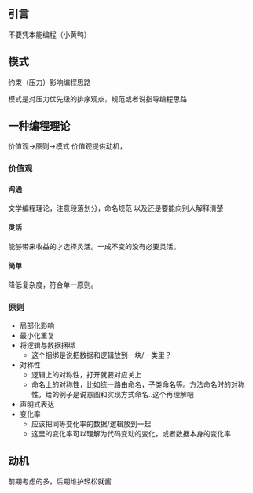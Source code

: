 ## 引言

不要凭本能编程（小黄鸭）

## 模式

约束（压力）影响编程思路

模式是对压力优先级的排序观点，规范或者说指导编程思路

## 一种编程理论
价值观->原则->模式 价值观提供动机，

### 价值观

#### 沟通
文学编程理论，注意段落划分，命名规范 以及还是要能向别人解释清楚

#### 灵活
能够带来收益的才选择灵活。一成不变的没有必要灵活。

#### 简单
降低复杂度，符合单一原则。

### 原则
  * 局部化影响
  * 最小化重复
  * 将逻辑与数据捆绑
     * 这个捆绑是说把数据和逻辑放到一块/一类里？
  * 对称性
     * 逻辑上的对称性，打开就要对应关上
     * 命名上的对称性，比如统一路由命名，子类命名等。方法命名时的对称性，给的例子是说意图和实现方式命名..这个再理解吧
  * 声明式表达
  * 变化率 
     * 应该把同等变化率的数据/逻辑放到一起
     * 这里的变化率可以理解为代码变动的变化，或者数据本身的变化率

## 动机
前期考虑的多，后期维护轻松就酱
